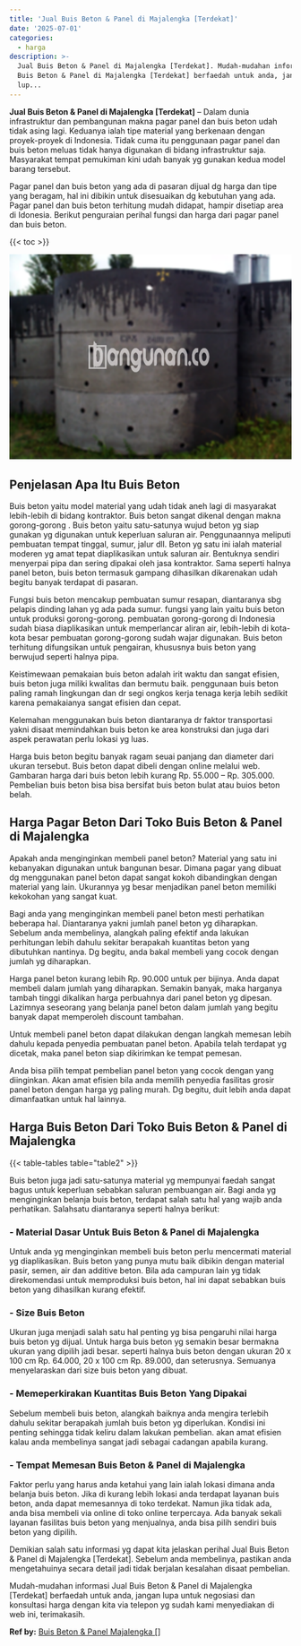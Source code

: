 ```yaml
---
title: 'Jual Buis Beton & Panel di Majalengka [Terdekat]'
date: '2025-07-01'
categories:
  - harga
description: >-
  Jual Buis Beton & Panel di Majalengka [Terdekat]. Mudah-mudahan informasi Jual
  Buis Beton & Panel di Majalengka [Terdekat] berfaedah untuk anda, jangan
  lup...
---
```


**Jual Buis Beton & Panel di Majalengka \[Terdekat\]** – Dalam dunia infrastruktur dan pembangunan makna pagar panel dan buis beton udah tidak asing lagi. Keduanya ialah tipe material yang berkenaan dengan proyek-proyek di Indonesia. Tidak cuma itu penggunaan pagar panel dan buis beton meluas tidak hanya digunakan di bidang infrastruktur saja. Masyarakat tempat pemukiman kini udah banyak yg gunakan kedua model barang tersebut.

Pagar panel dan buis beton yang ada di pasaran dijual dg harga dan tipe yang beragam, hal ini dibikin untuk disesuaikan dg kebutuhan yang ada. Pagar panel dan buis beton terhitung mudah didapat, hampir disetiap area di Idonesia. Berikut penguraian perihal fungsi dan harga dari pagar panel dan buis beton.

{{< toc >}}

![Jual Buis Beton & Panel di Majalengka [Terdekat]](/images/jual-panel-buis-beton-murah-24.png)

## Penjelasan Apa Itu Buis Beton

Buis beton yaitu model material yang udah tidak aneh lagi di masyarakat lebih-lebih di bidang kontraktor. Buis beton sangat dikenal dengan makna gorong-gorong . Buis beton yaitu satu-satunya wujud beton yg siap gunakan yg digunakan untuk keperluan saluran air. Penggunaannya meliputi pembuatan tempat tinggal, sumur, jalur dll. Beton yg satu ini ialah material moderen yg amat tepat diaplikasikan untuk saluran air. Bentuknya sendiri menyerpai pipa dan sering dipakai oleh jasa kontraktor. Sama seperti halnya panel beton, buis beton termasuk gampang dihasilkan dikarenakan udah begitu banyak terdapat di pasaran.

Fungsi buis beton mencakup pembuatan sumur resapan, diantaranya sbg pelapis dinding lahan yg ada pada sumur. fungsi yang lain yaitu buis beton untuk produksi gorong-gorong. pembuatan gorong-gorong di Indonesia sudah biasa diaplikasikan untuk memperlancar aliran air, lebih-lebih di kota-kota besar pembuatan gorong-gorong sudah wajar digunakan. Buis beton terhitung difungsikan untuk pengairan, khususnya buis beton yang berwujud seperti halnya pipa.

Keistimewaan pemakaian buis beton adalah irit waktu dan sangat efisien, buis beton juga miliki kwalitas dan bermutu baik. penggunaan buis beton paling ramah lingkungan dan dr segi ongkos kerja tenaga kerja lebih sedikit karena pemakaianya sangat efisien dan cepat.

Kelemahan menggunakan buis beton diantaranya dr faktor transportasi yakni disaat memindahkan buis beton ke area konstruksi dan juga dari aspek perawatan perlu lokasi yg luas.

Harga buis beton begitu banyak ragam seuai panjang dan diameter dari ukuran tersebut. Buis beton dapat dibeli dengan online melalui web. Gambaran harga dari buis beton lebih kurang Rp. 55.000 – Rp. 305.000. Pembelian buis beton bisa bisa bersifat buis beton bulat atau buios beton belah.

## Harga Pagar Beton Dari Toko Buis Beton & Panel di Majalengka

Apakah anda menginginkan membeli panel beton? Material yang satu ini kebanyakan digunakan untuk bangunan besar. Dimana pagar yang dibuat dg menggunakan panel beton dapat sangat kokoh dibandingkan dengan material yang lain. Ukurannya yg besar menjadikan panel beton memiliki kekokohan yang sangat kuat.

Bagi anda yang menginginkan membeli panel beton mesti perhatikan beberapa hal. Diantaranya yakni jumlah panel beton yg diharapkan. Sebelum anda membelinya, alangkah paling efektif anda lakukan perhitungan lebih dahulu sekitar berapakah kuantitas beton yang dibutuhkan nantinya. Dg begitu, anda bakal membeli yang cocok dengan jumlah yg diharapkan.

Harga panel beton kurang lebih Rp. 90.000 untuk per bijinya. Anda dapat membeli dalam jumlah yang diharapkan. Semakin banyak, maka harganya tambah tinggi dikalikan harga perbuahnya dari panel beton yg dipesan. Lazimnya seseorang yang belanja panel beton dalam jumlah yang begitu banyak dapat memperoleh discount tambahan.

Untuk membeli panel beton dapat dilakukan dengan langkah memesan lebih dahulu kepada penyedia pembuatan panel beton. Apabila telah terdapat yg dicetak, maka panel beton siap dikirimkan ke tempat pemesan.

Anda bisa pilih tempat pembelian panel beton yang cocok dengan yang diinginkan. Akan amat efisien bila anda memilih penyedia fasilitas grosir panel beton dengan harga yg paling murah. Dg begitu, duit lebih anda dapat dimanfaatkan untuk hal lainnya.

## Harga Buis Beton Dari Toko Buis Beton & Panel di Majalengka

{{< table-tables table="table2" >}}

Buis beton juga jadi satu-satunya material yg mempunyai faedah sangat bagus untuk keperluan sebabkan saluran pembuangan air. Bagi anda yg menginginkan belanja buis beton, terdapat salah satu hal yang wajib anda perhatikan. Salahsatu diantaranya seperti halnya berikut:

### \- Material Dasar Untuk Buis Beton & Panel di Majalengka

Untuk anda yg menginginkan membeli buis beton perlu mencermati material yg diaplikasikan. Buis beton yang punya mutu baik dibikin dengan material pasir, semen, air dan additive beton. Bila ada campuran lain yg tidak direkomendasi untuk memproduksi buis beton, hal ini dapat sebabkan buis beton yang dihasilkan kurang efektif.

### \- Size Buis Beton

Ukuran juga menjadi salah satu hal penting yg bisa pengaruhi nilai harga buis beton yg dijual. Untuk harga buis beton yg semakin besar bermakna ukuran yang dipilih jadi besar. seperti halnya buis beton dengan ukuran 20 x 100 cm Rp. 64.000, 20 x 100 cm Rp. 89.000, dan seterusnya. Semuanya menyelaraskan dari size buis beton yang dibuat.

### \- Memeperkirakan Kuantitas Buis Beton Yang Dipakai

Sebelum membeli buis beton, alangkah baiknya anda mengira terlebih dahulu sekitar berapakah jumlah buis beton yg diperlukan. Kondisi ini penting sehingga tidak keliru dalam lakukan pembelian. akan amat efisien kalau anda membelinya sangat jadi sebagai cadangan apabila kurang.

### \- Tempat Memesan Buis Beton & Panel di Majalengka

Faktor perlu yang harus anda ketahui yang lain ialah lokasi dimana anda belanja buis beton. Jika di kurang lebih lokasi anda terdapat layanan buis beton, anda dapat memesannya di toko terdekat. Namun jika tidak ada, anda bisa membeli via online di toko online terpercaya. Ada banyak sekali layanan fasilitas buis beton yang menjualnya, anda bisa pilih sendiri buis beton yang dipilih.

Demikian salah satu informasi yg dapat kita jelaskan perihal Jual Buis Beton & Panel di Majalengka \[Terdekat\]. Sebelum anda membelinya, pastikan anda mengetahuinya secara detail jadi tidak berjalan kesalahan disaat pembelian.

Mudah-mudahan informasi Jual Buis Beton & Panel di Majalengka \[Terdekat\] berfaedah untuk anda, jangan lupa untuk negosiasi dan konsultasi harga dengan kita via telepon yg sudah kami menyediakan di web ini, terimakasih.

**Ref by:** [Buis Beton & Panel Majalengka []](https://id.wikipedia.org/wiki/Buis)
